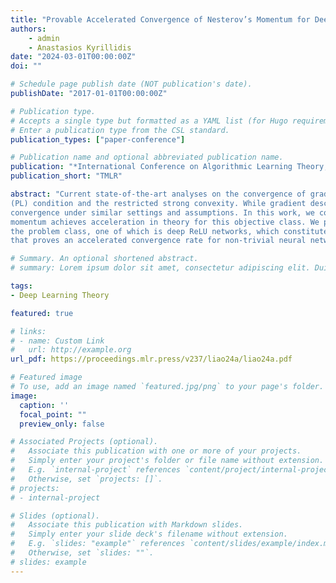```yaml
---
title: "Provable Accelerated Convergence of Nesterov’s Momentum for Deep ReLU Neural Networks"
authors:
    - admin
    - Anastasios Kyrillidis
date: "2024-03-01T00:00:00Z"
doi: ""

# Schedule page publish date (NOT publication's date).
publishDate: "2017-01-01T00:00:00Z"

# Publication type.
# Accepts a single type but formatted as a YAML list (for Hugo requirements).
# Enter a publication type from the CSL standard.
publication_types: ["paper-conference"]

# Publication name and optional abbreviated publication name.
publication: "*International Conference on Algorithmic Learning Theory, 2024*"
publication_short: "TMLR"

abstract: "Current state-of-the-art analyses on the convergence of gradient descent for training neural networks focus on characterizing properties of the loss landscape, such as the Polyak-Łojaciewicz
(PL) condition and the restricted strong convexity. While gradient descent converges linearly under such conditions, it remains an open question whether Nesterov’s momentum enjoys accelerated
convergence under similar settings and assumptions. In this work, we consider a new class of objective functions, where only a subset of the parameters satisfies strong convexity, and show Nesterov’s
momentum achieves acceleration in theory for this objective class. We provide two realizations of
the problem class, one of which is deep ReLU networks, which constitutes this work as the first
that proves an accelerated convergence rate for non-trivial neural network architectures."

# Summary. An optional shortened abstract.
# summary: Lorem ipsum dolor sit amet, consectetur adipiscing elit. Duis posuere tellus ac convallis placerat. Proin tincidunt magna sed ex sollicitudin condimentum.

tags:
- Deep Learning Theory

featured: true

# links:
# - name: Custom Link
#   url: http://example.org
url_pdf: https://proceedings.mlr.press/v237/liao24a/liao24a.pdf

# Featured image
# To use, add an image named `featured.jpg/png` to your page's folder. 
image:
  caption: ''
  focal_point: ""
  preview_only: false

# Associated Projects (optional).
#   Associate this publication with one or more of your projects.
#   Simply enter your project's folder or file name without extension.
#   E.g. `internal-project` references `content/project/internal-project/index.md`.
#   Otherwise, set `projects: []`.
# projects:
# - internal-project

# Slides (optional).
#   Associate this publication with Markdown slides.
#   Simply enter your slide deck's filename without extension.
#   E.g. `slides: "example"` references `content/slides/example/index.md`.
#   Otherwise, set `slides: ""`.
# slides: example
---
```


<!-- This work is driven by the results in my [previous paper](/publication/conference-paper/) on LLMs.

{{% callout note %}}
Create your slides in Markdown - click the *Slides* button to check out the example.
{{% /callout %}}

Add the publication's **full text** or **supplementary notes** here. You can use rich formatting such as including [code, math, and images](https://docs.hugoblox.com/content/writing-markdown-latex/). -->
